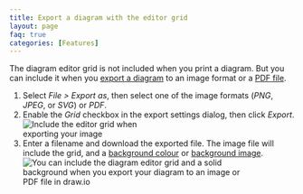 ```yaml
---
title: Export a diagram with the editor grid
layout: page
faq: true
categories: [Features]
---
```


The diagram editor grid is not included when you print a diagram. But you can include it when you [export a diagram](/doc/faq/export-diagram.html) to an image format or a [PDF file](/doc/faq/export-to-pdf.html). 

1. Select _File > Export as_, then select one of the image formats (_PNG_, _JPEG_, or _SVG_) or _PDF_.
2. Enable the _Grid_ checkbox in the export settings dialog, then click _Export_.
<br /><img src="/assets/img/blog/export-image-grid.png" style="width=100%;max-width:250px;height:auto;" alt="Include the editor grid when exporting your image">
3. Enter a filename and download the exported file. The image file will include the grid, and a [background colour](/doc/faq/background-colour.html) or [background image](/doc/faq/background-image.html).
<br /><img src="/assets/img/blog/export-with-grid-example.png" style="width=100%;max-width:400px;height:auto;" alt="You can include the diagram editor grid and a solid background when you export your diagram to an image or PDF file in draw.io"> 